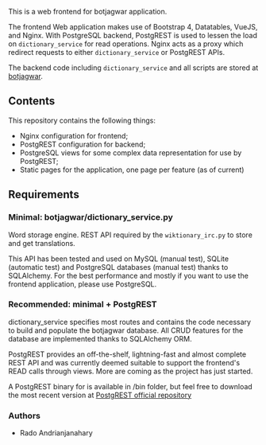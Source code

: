 This is a web frontend for botjagwar application.

The frontend Web application makes use of Bootstrap 4, Datatables, VueJS, and Nginx.
With PostgreSQL backend, PostgREST is used to lessen the load on `dictionary_service` for read operations. Nginx acts as a proxy which redirect requests to either `dictionary_service` or PostgREST APIs.

The backend code including `dictionary_service` and all scripts are stored at [botjagwar](https://github.com/radomd92/botjagwar).

## Contents

This repository contains the following things:
- Nginx configuration for frontend;
- PostgREST configuration for backend;
- PostgreSQL views for some complex data representation for use by PostgREST;
- Static pages for the application, one page per feature (as of current)


## Requirements

### Minimal: botjagwar/dictionary_service.py

Word storage engine. REST API required by the `wiktionary_irc.py` to store and get translations.

This API has been tested and used on MySQL (manual test), SQLite (automatic test) and PostgreSQL databases (manual test) thanks to SQLAlchemy. For the best performance and mostly if you want to use the frontend application, please use PostgreSQL.

### Recommended: minimal + PostgREST

dictionary_service specifies most routes and contains the code necessary to build and populate the botjagwar database. All CRUD features for the database are implemented thanks to SQLAlchemy ORM.

PostgREST provides an off-the-shelf, lightning-fast and almost complete REST API and was currently deemed suitable to support the frontend's READ calls through views. More are coming as the project has just started.

A PostgREST binary for is available in /bin folder, but feel free to download the most recent version at [PostgREST official repository](https://github.com/PostgREST/postgrest/releases)

### Authors

- Rado Andrianjanahary

